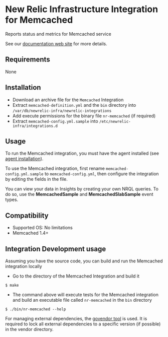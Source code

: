 # New Relic Infrastructure Integration for Memcached 

Reports status and metrics for Memcached service

See our [documentation web site](https://docs.newrelic.com/docs/integrations/host-integrations/host-integrations-list/memcached-monitoring-integration) for more details.

## Requirements

None

## Installation

* Download an archive file for the `Memcached` Integration
* Extract `memcached-definition.yml` and the `bin` directory into `/var/db/newrelic-infra/newrelic-integrations`
* Add execute permissions for the binary file `nr-memcached` (if required)
* Extract `memcached-config.yml.sample` into `/etc/newrelic-infra/integrations.d`

## Usage

To run the Memcached integration, you must have the agent installed (see [agent installation](https://docs.newrelic.com/docs/infrastructure/new-relic-infrastructure/installation/install-infrastructure-linux)).

To use the Memcached integration, first rename `memcached-config.yml.sample` to `memcached-config.yml`, then configure the integration
by editing the fields in the file. 

You can view your data in Insights by creating your own NRQL queries. To do so, use the **MemcachedSample** and **MemcachedSlabSample** event types.

## Compatibility

* Supported OS: No limitations
* Memcached 1.4+ 

## Integration Development usage

Assuming you have the source code, you can build and run the Memcached integration locally

* Go to the directory of the Memcached Integration and build it
```
$ make
```

* The command above will execute tests for the Memcached integration and build an executable file called `nr-memcached` in the `bin` directory
```
$ ./bin/nr-memcached --help
```

For managing external dependencies, the [govendor tool](https://github.com/kardianos/govendor) is used. It is required to lock all external dependencies to a specific version (if possible) in the vendor directory.
